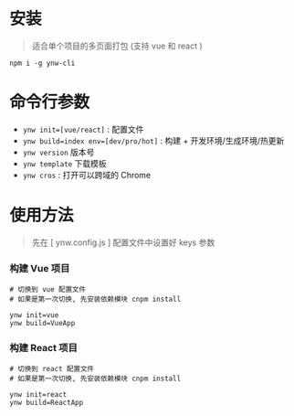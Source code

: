 # 安装

> 适合单个项目的多页面打包 (支持 vue 和 react )

```shell
npm i -g ynw-cli
```

# 命令行参数

- `ynw init=[vue/react]` : 配置文件
- `ynw build=index env=[dev/pro/hot]` : 构建 + 开发环境/生成环境/热更新
- `ynw version` 版本号
- `ynw template` 下载模板
- `ynw cros` : 打开可以跨域的 Chrome

# 使用方法

> 先在 [ ynw.config.js ] 配置文件中设置好 keys 参数

### 构建 Vue 项目

```shell
# 切换到 vue 配置文件
# 如果是第一次切换, 先安装依赖模块 cnpm install

ynw init=vue
ynw build=VueApp
```

### 构建 React 项目

```shell
# 切换到 react 配置文件
# 如果是第一次切换, 先安装依赖模块 cnpm install

ynw init=react
ynw build=ReactApp
```
